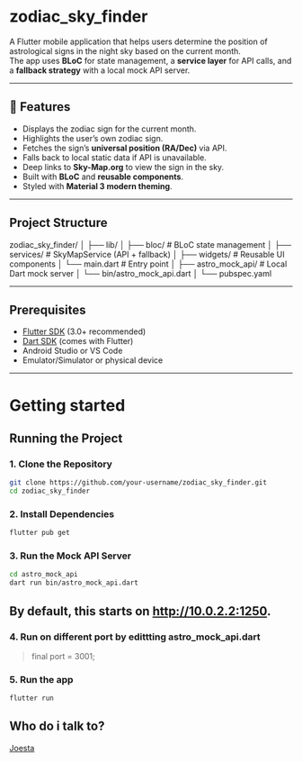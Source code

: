 # zodiac_sky_finder

A Flutter mobile application that helps users determine the position of astrological signs in the night sky based on the current month.  
The app uses **BLoC** for state management, a **service layer** for API calls, and a **fallback strategy** with a local mock API server.

---

## 🚀 Features
- Displays the zodiac sign for the current month.
- Highlights the user’s own zodiac sign.
- Fetches the sign’s **universal position (RA/Dec)** via API.
- Falls back to local static data if API is unavailable.
- Deep links to **Sky-Map.org** to view the sign in the sky.
- Built with **BLoC** and **reusable components**.
- Styled with **Material 3 modern theming**.
---

## Project Structure

zodiac_sky_finder/
│
├── lib/
│ ├── bloc/ # BLoC state management
│ ├── services/ # SkyMapService (API + fallback)
│ ├── widgets/ # Reusable UI components
│ └── main.dart # Entry point
│
├── astro_mock_api/ # Local Dart mock server
│ └── bin/astro_mock_api.dart
│
└── pubspec.yaml

---

## Prerequisites
- [Flutter SDK](https://docs.flutter.dev/get-started/install) (3.0+ recommended)
- [Dart SDK](https://dart.dev/get-dart) (comes with Flutter)
- Android Studio or VS Code
- Emulator/Simulator or physical device

---
# Getting started

## Running the Project

### 1. Clone the Repository
``` bash
git clone https://github.com/your-username/zodiac_sky_finder.git
cd zodiac_sky_finder
```

### 2. Install Dependencies
``` bash
flutter pub get
```

### 3. Run the Mock API Server
``` bash  
cd astro_mock_api
dart run bin/astro_mock_api.dart
```
## By default, this starts on http://10.0.2.2:1250.

### 4. Run on different port by edittting astro_mock_api.dart
 > final port = 3001;

### 5. Run the app
``` bash
flutter run
```

## Who do i talk to? 
[Joesta](https://github.com/joesta)